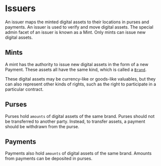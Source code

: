 # Issuers

An issuer maps the minted digital assets to their locations in purses
and payments. An issuer is used to verify and move
digital assets. The special admin facet of an issuer is known as a Mint.
Only mints can issue new digital assets.

## Mints

A mint has the authority to issue new digital assets in the form of
a new Payment. These assets all have the same kind, which is called a
[`Brand`](./brand.md).

These digital assets may be currency-like or goods-like valuables, but
they can also represent other kinds of rights, such as the right to
participate in a particular contract.

## Purses

Purses hold `amounts` of digital assets of the same brand. Purses should not be
transferred to another party. Instead, to transfer assets, a payment
should be withdrawn from the purse.

## Payments

Payments also hold `amounts` of digital assets of the same brand.
Amounts from payments can be deposited in purses.

